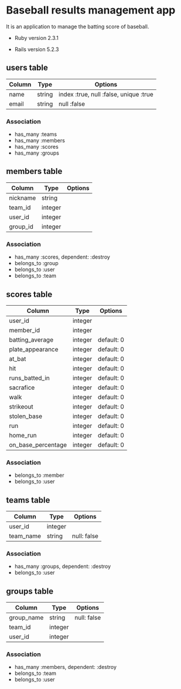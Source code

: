 # Baseball results management app

It is an application to manage the batting score of baseball.

* Ruby version 2.3.1

* Rails version 5.2.3

## users table
|Column|Type|Options|
|------|----|-------|
|name|string|index :true, null :false, unique :true|
|email|string|null :false|
### Association
- has_many :teams
- has_many :members
- has_many :scores
- has_many :groups

## members table
|Column|Type|Options|
|------|----|-------|
|nickname|string||
|team_id|integer||
|user_id|integer||
|group_id|integer||
### Association
- has_many :scores, dependent: :destroy
- belongs_to :group
- belongs_to :user
- belongs_to :team

## scores table
|Column|Type|Options|
|------|----|-------|
|user_id|integer||
|member_id|integer||
|batting_average|integer|default: 0|      <!-- 打率 -->
|plate_appearance|integer|default: 0|     <!-- 打席数 -->
|at_bat|integer|default: 0|               <!-- 打数 -->
|hit|integer|default: 0|                  <!-- 安打 -->
|runs_batted_in|integer|default: 0|       <!-- 打点 -->
|sacrafice|integer|default: 0|            <!-- 犠打 -->
|walk|integer|default: 0|                 <!-- 四死球 -->
|strikeout|integer|default: 0|            <!-- 三振 -->
|stolen_base|integer|default: 0|          <!-- 盗塁 -->
|run|integer|default: 0|                  <!-- 得点 -->
|home_run|integer|default: 0|             <!-- 本塁打 -->
|on_base_percentage|integer|default: 0|   <!-- 出塁率 -->
### Association
- belongs_to :member
- belongs_to :user


## teams table
|Column|Type|Options|
|------|----|-------|
|user_id|integer||
|team_name|string|null: false|
### Association
- has_many :groups, dependent: :destroy
- belongs_to :user

## groups table
|Column|Type|Options|
|------|----|-------|
|group_name|string|null: false|
|team_id|integer||
|user_id|integer||
### Association
- has_many :members, dependent: :destroy
- belongs_to :team
- belongs_to :user
